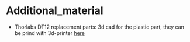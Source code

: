 # Additional_material

+ Thorlabs DT12 replacement parts: 3d cad for the plastic part, they can be prind with 3d-printer [here](Additional_material/Thorlabs_DT12_replacement_parts)
